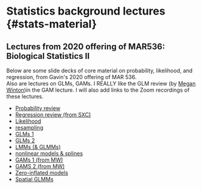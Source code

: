 # Statistics background lectures {#stats-material}

## Lectures from 2020 offering of MAR536: Biological Statistics II

Below are some slide decks of core material on probability, likelihood, and regression, from Gavin's 2020 offering of MAR 536.  
Also are lectures on GLMs, GAMs. I REALLY like the GLM review (by [Megan Winton](https://www.twitter.com/MegalodonWinton))in the GAM lecture. I will also add links to the Zoom recordings of these lectures.  

* [Probability review](https://drive.google.com/file/d/11mgs2eTFXOhF2GHtq6J7-1PK9bQ5kHg1/view?usp=sharing)
* [Regression review (from SXC)](https://drive.google.com/file/d/1QDgd1nUOJWP4ZYzgne3iLbL84eHBFmgU/view?usp=sharing)
* [Likelihood](https://drive.google.com/file/d/1kddNEuaRh9FRj1_hcVy3cL3_Y9VbMaXg/view?usp=sharing)
* [resampling](https://drive.google.com/file/d/1-tYSOylFgmTGLmsyiP-AH2domUtqBlnQ/view?usp=sharing)
* [GLMs 1](https://drive.google.com/file/d/1zD1ZDP8rAZ6h9pXwavHf8Do8eCcwnEXs/view?usp=sharing)
* [GLMs 2](https://drive.google.com/file/d/1XOznVkGFvfT7CljEU7yZaN5OSwaY_gBC/view?usp=sharing)
* [LMMs (& GLMMs)](https://drive.google.com/file/d/1H-_0UWoXj6SVsIO-gsVODXrt9mGtNwvv/view?usp=sharing)
* [nonlinear models & splines](https://drive.google.com/file/d/1Bu11geq5LAmzBF7GDteGLvRBLq0Cp8DW/view?usp=sharing)
* [GAMs 1 (from MW)](https://drive.google.com/file/d/1ZEasjf3Pz33xsEbAQHbUm7JaycsUd2BB/view?usp=sharing)
* [GAMS 2 (from MW)](https://drive.google.com/file/d/1diyKQ3jaFfMF_1A6XxM4VNkhe0qNWj5q/view?usp=sharing)
* [Zero-inflated models](https://drive.google.com/file/d/1pqx8xzQ_twup9p9AGbtKsFvquNnaFOkE/view?usp=sharing)
* [Spatial GLMMs](https://drive.google.com/file/d/1APFJWJ44PuGowN4fReL-8EIgcSi0biGK/view?usp=sharing)


